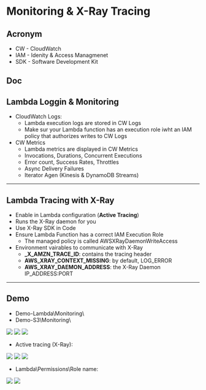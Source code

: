 # Monitoring & X-Ray Tracing

## Acronym
* CW - CloudWatch
* IAM - Idenity & Access Managmenet
* SDK - Software Development Kit

## Doc

## Lambda Loggin & Monitoring
* CloudWatch Logs:
    * Lambda execution logs are stored in CW Logs
    * Make sur your Lambda function has an execution role iwht an IAM policy
      that authorizes writes to CW Logs
* CW Metrics
    * Lambda metrics are displayed in CW Metrics
    * Invocations, Durations, Concurrent Executions
    * Error count, Success Rates, Throttles
    * Async Delivery Failures
    * Iterator Agen (Kinesis & DynamoDB Streams)
    
---

## Lambda Tracing with X-Ray
* Enable in Lambda configuration (**Active Tracing**)
* Runs the X-Ray daemon for you
* Use X-Ray SDK in Code
* Ensure Lambda Function has a correct IAM Execution Role
    * The managed policy is called AWSXRayDaemonWriteAccess
* Environment vairables to communicate with X-Ray
    * **_X_AMZN_TRACE_ID**: contains the tracing header
    * **AWS_XRAY_CONTEXT_MISSING**: by default, LOG_ERROR
    * **AWS_XRAY_DAEMON_ADDRESS**: the X-Ray Daemon IP_ADDRESS:PORT
    
---

## Demo
* Demo-Lambda\Monitoring\
* Demo-S3\Monitoring\

[<img src="https://i.imgur.com/kGWCk3F.png">](https://i.imgur.com/kGWCk3F.png)
[<img src="https://i.imgur.com/57qEcDg.png">](https://i.imgur.com/57qEcDg.png)
[<img src="https://i.imgur.com/QfRpVAv.png">](https://i.imgur.com/QfRpVAv.png)

* Active tracing (X-Ray):

[<img src="https://i.imgur.com/PKxk1SW.png">](https://i.imgur.com/PKxk1SW.png)
[<img src="https://i.imgur.com/r6rmtmc.png">](https://i.imgur.com/r6rmtmc.png)
[<img src="https://i.imgur.com/0zaSm48.png">](https://i.imgur.com/0zaSm48.png)

* Lambda\Permissions\Role name:

[<img src="https://i.imgur.com/F4XqMsU.png">](https://i.imgur.com/F4XqMsU.png)
[<img src="https://i.imgur.com/H8uj6iX.png">](https://i.imgur.com/H8uj6iX.png)

